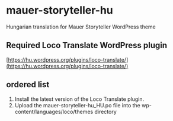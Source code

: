 # mauer-storyteller-hu
Hungarian translation for Mauer Storyteller WordPress theme

## Required Loco Translate WordPress plugin
[https://hu.wordpress.org/plugins/loco-translate/](https://hu.wordpress.org/plugins/loco-translate/)

## ordered list
1. Install the latest version of the Loco Translate plugin.
2. Upload the mauer-storyteller-hu_HU.po file into the wp-content/languages/loco/themes directory
